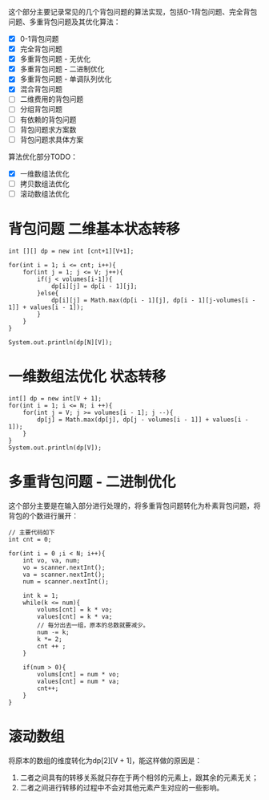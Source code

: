 这个部分主要记录常见的几个背包问题的算法实现，包括0-1背包问题、完全背包问题、多重背包问题及其优化算法：
- [x] 0-1背包问题
- [x] 完全背包问题
- [x] 多重背包问题 - 无优化
- [x] 多重背包问题 - 二进制优化 
- [x] 多重背包问题 - 单调队列优化
- [x] 混合背包问题
- [ ] 二维费用的背包问题
- [ ] 分组背包问题
- [ ] 有依赖的背包问题
- [ ] 背包问题求方案数
- [ ] 背包问题求具体方案

算法优化部分TODO：
- [x] 一维数组法优化
- [ ] 拷贝数组法优化
- [ ] 滚动数组法优化

# 背包问题 二维基本状态转移

```
int [][] dp = new int [cnt+1][V+1];

for(int i = 1; i <= cnt; i++){
    for(int j = 1; j <= V; j++){
        if(j < volumes[i-1]){
            dp[i][j] = dp[i - 1][j];
        }else{
            dp[i][j] = Math.max(dp[i - 1][j], dp[i - 1][j-volumes[i - 1]] + values[i - 1]);
        }
    }
}

System.out.println(dp[N][V]);
```

# 一维数组法优化 状态转移
```
int[] dp = new int[V + 1];
for(int i = 1; i <= N; i ++){
    for(int j = V; j >= volumes[i - 1]; j --){
        dp[j] = Math.max(dp[j], dp[j - volumes[i - 1]] + values[i - 1]);
    }
}
System.out.println(dp[V]);
```


# 多重背包问题 - 二进制优化
这个部分主要是在输入部分进行处理的，将多重背包问题转化为朴素背包问题，将背包的个数进行展开：
```
// 主要代码如下
int cnt = 0;

for(int i = 0 ;i < N; i++){
    int vo, va, num;
    vo = scanner.nextInt();
    va = scanner.nextInt();
    num = scanner.nextInt();

    int k = 1;
    while(k <= num){
        volums[cnt] = k * vo;
        values[cnt] = k * va;
        // 每分出去一组，原本的总数就要减少。
        num -= k;
        k *= 2;
        cnt ++ ;
    }

    if(num > 0){
        volums[cnt] = num * vo;
        values[cnt] = num * va;
        cnt++;
    }
}
``` 

# 滚动数组
将原本的数组的维度转化为dp[2][V + 1]，能这样做的原因是：
1. 二者之间具有的转移关系就只存在于两个相邻的元素上，跟其余的元素无关；
2. 二者之间进行转移的过程中不会对其他元素产生对应的一些影响。